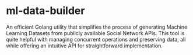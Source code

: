 
# ml-data-builder

An efficient Golang utility that simplifies the process of generating Machine Learning Datasets from publicly available Social Network APIs. This tool is quite helpful with managing concurrent operations and preserving data, all while offering an intuitive API for straightforward implementation.